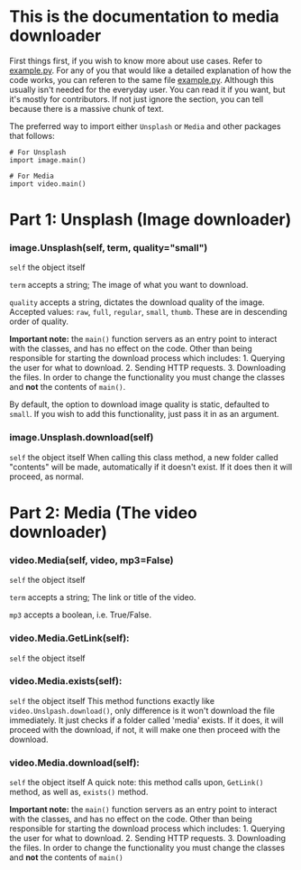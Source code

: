 # This is the documentation to media downloader
First things first, if you wish to know more about use cases. Refer to [example.py](https://www.github.com/YJH16120/media-downloader/example.py).
For any of you that would like a detailed explanation of how the code works, you can referen to the same file [example.py](https://www.github.com/YJH16120/media-downloader/example.py).
Although this usually isn't needed for the everyday user. You can read it if you want, but it's mostly for contributors. If not just ignore the section, you can tell because there is a massive chunk of text.

The preferred way to import either `Unsplash` or `Media` and other packages that follows:
```
# For Unsplash
import image.main()

# For Media
import video.main()
```

# Part 1: Unsplash (Image downloader)
### image.Unsplash(self, term, quality="small")
`self` the object itself

`term` accepts a string; The image of what you want to download.

`quality` accepts a string, dictates the download quality of the image. Accepted values: `raw`, `full`, `regular`, `small`, `thumb`. These are in descending order of quality.

__Important note:__ the `main()` function servers as an entry point to interact with the classes, and has no effect on the code. Other than being responsible for starting the download process which includes: 1. Querying the user for what to download. 2. Sending HTTP requests. 3. Downloading the files.
In order to change the functionality you must change the classes and **not** the contents of `main()`.

By default, the option to download image quality is static, defaulted to `small`. If you wish to add this functionality, just pass it in as an argument.

### image.Unsplash.download(self)
`self` the object itself
When calling this class method, a new folder called "contents" will be made, automatically if it doesn't exist. If it does then it will proceed, as normal.

# Part 2: Media (The video downloader)
### video.Media(self, video, mp3=False)
`self` the object itself

`term` accepts a string; The link or title of the video.

`mp3` accepts a boolean, i.e. True/False.

### video.Media.GetLink(self):
`self` the object itself

### video.Media.exists(self):
`self` the object itself
This method functions exactly like `video.Unslpash.download()`, only difference is it won't download the file immediately. It just checks if a folder called 'media' exists. If it does, it will proceed with the download, if not, it will make one then proceed with the download.

### video.Media.download(self):
`self` the object itself
A quick note: this method calls upon, `GetLink()` method, as well as, `exists()` method.

__Important note:__ the `main()` function servers as an entry point to interact with the classes, and has no effect on the code. Other than being responsible for starting the download process which includes: 1. Querying the user for what to download. 2. Sending HTTP requests. 3. Downloading the files.
In order to change the functionality you must change the classes and **not** the contents of `main()`